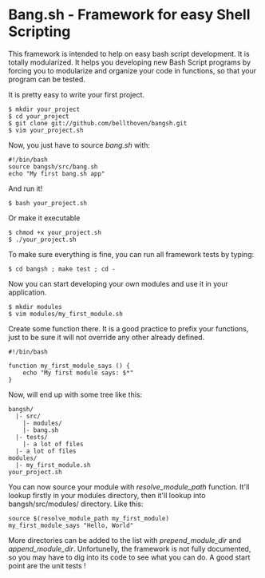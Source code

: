Bang.sh - Framework for easy Shell Scripting
============================================

This framework is intended to help on easy bash script development. It is totally modularized.
It helps you developing new Bash Script programs by forcing you to modularize and organize
your code in functions, so that your program can be tested.

It is pretty easy to write your first project.

    $ mkdir your_project
	$ cd your_project
	$ git clone git://github.com/bellthoven/bangsh.git
	$ vim your_project.sh

Now, you just have to source *bang.sh* with:

    #!/bin/bash
	source bangsh/src/bang.sh
    echo "My first bang.sh app"

And run it!

    $ bash your_project.sh

Or make it executable

	$ chmod +x your_project.sh
	$ ./your_project.sh

To make sure everything is fine, you can run all framework tests by typing:

    $ cd bangsh ; make test ; cd -

Now you can start developing your own modules and use it in your application.

    $ mkdir modules
	$ vim modules/my_first_module.sh

Create some function there. It is a good practice to prefix your functions, just to be sure
it will not override any other already defined.

    #!/bin/bash

	function my_first_module_says () {
		echo "My first module says: $*"
	}

Now, will end up with some tree like this:

    bangsh/
	  |- src/
	    |- modules/
		|- bang.sh
	  |- tests/
	    |- a lot of files
	  |- a lot of files
	modules/
	  |- my_first_module.sh
	your_project.sh

You can now source your module with *resolve_module_path* function. It'll lookup firstly in your modules directory,
then it'll lookup into bangsh/src/modules/ directory. Like this:

    source $(resolve_module_path my_first_module)
	my_first_module_says "Hello, World"

More directories can be added to the list with
*prepend_module_dir* and *append_module_dir*. Unfortunelly, the framework is not fully documented, so you may have
to dig into its code to see what you can do. A good start point are the unit tests !
